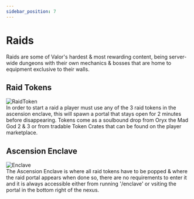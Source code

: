```yaml
---
sidebar_position: 7
---
```


# Raids
Raids are some of Valor's hardest & most rewarding content, being server-wide dungeons with their own mechanics & bosses that are home to equipment exclusive to their walls.

## Raid Tokens  
![RaidToken](https://i.imgur.com/odfA0qF.png)  
In order to start a raid a player must use any of the 3 raid tokens in the ascension enclave, this will spawn a portal that stays open for 2 minutes before disappearing. Tokens come as a soulbound drop from Oryx the Mad God 2 & 3 or from tradable Token Crates that can be found on the player marketplace.

## Ascension Enclave  
![Enclave](https://i.imgur.com/SLBh39A.png)  
The Ascension Enclave is where all raid tokens have to be popped & where the raid portal appears when done so, there are no requirements to enter it and it is always accessible either from running '/enclave' or vsiting the portal in the bottom right of the nexus.
